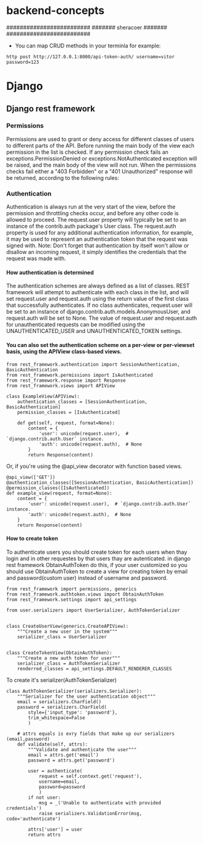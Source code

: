 # backend-concepts
#########################
####### sheracoer #######
#########################

* You can map CRUD methods in your terminla for example:
```
http post http://127.0.0.1:8000/api-token-auth/ username=vitor password=123
```

# Django
## Django rest framework
###  Permissions
Permissions are used to grant or deny access for different classes of users to different parts of the API.
Before running the main body of the view each permission in the list is checked. If any permission check fails an exceptions.PermissionDenied or exceptions.NotAuthenticated exception will be raised, and the main body of the view will not run.
When the permissions checks fail either a "403 Forbidden" or a "401 Unauthorized" response will be returned, according to the following rules:

### Authentication
Authentication is always run at the very start of the view, before the permission and throttling checks occur, and before any other code is allowed to proceed.
The request.user property will typically be set to an instance of the contrib.auth package's User class.
The request.auth property is used for any additional authentication information, for example, it may be used to represent an authentication token that the request was signed with.
Note: Don't forget that authentication by itself won't allow or disallow an incoming request, it simply identifies the credentials that the request was made with.

#### How authentication is determined
The authentication schemes are always defined as a list of classes. REST framework will attempt to authenticate with each class in the list, and will set request.user and request.auth using the return value of the first class that successfully authenticates.
If no class authenticates, request.user will be set to an instance of django.contrib.auth.models.AnonymousUser, and request.auth will be set to None.
The value of request.user and request.auth for unauthenticated requests can be modified using the UNAUTHENTICATED_USER and UNAUTHENTICATED_TOKEN settings.
#### You can also set the authentication scheme on a per-view or per-viewset basis, using the APIView class-based views.
```
from rest_framework.authentication import SessionAuthentication, BasicAuthentication
from rest_framework.permissions import IsAuthenticated
from rest_framework.response import Response
from rest_framework.views import APIView

class ExampleView(APIView):
    authentication_classes = [SessionAuthentication, BasicAuthentication]
    permission_classes = [IsAuthenticated]

    def get(self, request, format=None):
        content = {
            'user': unicode(request.user),  # `django.contrib.auth.User` instance.
            'auth': unicode(request.auth),  # None
        }
        return Response(content)
```
Or, if you're using the @api_view decorator with function based views.
```
@api_view(['GET'])
@authentication_classes([SessionAuthentication, BasicAuthentication])
@permission_classes([IsAuthenticated])
def example_view(request, format=None):
    content = {
        'user': unicode(request.user),  # `django.contrib.auth.User` instance.
        'auth': unicode(request.auth),  # None
    }
    return Response(content)
```
#### How to create token
To authenticate users you should create token for each users when thay login and in other requestes by that users thay are autenticated.
in django rest framework ObtainAuthToken do this, if your user customized so you should use ObtainAuthToken to create a view for creating token by email and password(custom user) instead of username and password.
```
from rest_framework import permissions, generics
from rest_framework.authtoken.views import ObtainAuthToken
from rest_framework.settings import api_settings

from user.serializers import UserSerializer, AuthTokenSerializer


class CreateUserView(generics.CreateAPIView):
	"""Create a new user in the system"""
	serializer_class = UserSerializer


class CreateTokenView(ObtainAuthToken):
	"""Create a new auth token for user"""
	serializer_class = AuthTokenSerializer
	renderred_classes = api_settings.DEFAULT_RENDERER_CLASSES

```
To create it's serializer(AuthTokenSerializer)
```
class AuthTokenSerializer(serializers.Serializer):
	"""Serializer for the user authentication object"""
	email = serializers.CharField()
	password = serializers.CharField(
		style={'input_type': 'password'},
		trim_whitespace=False
		)

	# attrs equals is evry fields that make up our serializers (email,password)
	def validate(self, attrs):
		"""Validate and authenticate the user"""
		email = attrs.get('email')
		password = attrs.get('password')
		
		user = authenticate(
			request = self.context.get('request'),
			username=email,
			password=password
			)
		if not user:
			msg = _('Unable to authenticate with provided credentials')
			raise serializers.ValidationError(msg, code='authenticate')

		attrs['user'] = user
		return attrs
```
